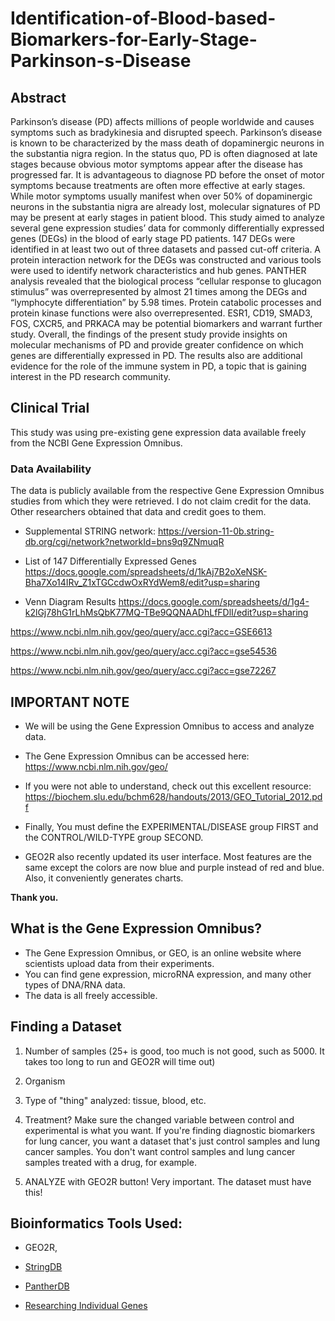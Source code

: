 # Identification-of-Blood-based-Biomarkers-for-Early-Stage-Parkinson-s-Disease



## Abstract 

Parkinson’s disease (PD) affects millions of people worldwide and causes symptoms such as bradykinesia and disrupted speech. Parkinson’s disease is known to be characterized by the mass death of dopaminergic neurons in the substantia nigra region. In the status quo, PD is often diagnosed at late stages because obvious motor symptoms appear after the disease has progressed far. It is advantageous to diagnose PD before the onset of motor symptoms because treatments are often more effective at early stages. While motor symptoms usually manifest when over 50% of dopaminergic neurons in the substantia nigra are already lost, molecular signatures of PD may be present at early stages in patient blood. This study aimed to analyze several gene expression studies’ data for commonly differentially expressed genes (DEGs) in the blood of early stage PD patients. 147 DEGs were identified in at least two out of three datasets and passed cut-off criteria. A protein interaction network for the DEGs was constructed and various tools were used to identify network characteristics and hub genes. PANTHER analysis revealed that the biological process “cellular response to glucagon stimulus” was overrepresented by almost 21 times among the DEGs and “lymphocyte differentiation” by 5.98 times. Protein catabolic processes and protein kinase functions were also overrepresented. ESR1, CD19, SMAD3, FOS, CXCR5, and PRKACA may be potential biomarkers and warrant further study. Overall, the findings of the present study provide insights on molecular mechanisms of PD and provide greater confidence on which genes are differentially expressed in PD. The results also are additional evidence for the role of the immune system in PD, a topic that is gaining interest in the PD research community.


## Clinical Trial

This study was using pre-existing gene expression data available freely from the NCBI Gene Expression Omnibus.

### Data Availability

The data is publicly available from the respective Gene Expression Omnibus studies from which they were retrieved. I do not claim credit for the data. Other researchers obtained that data and credit goes to them. 

- Supplemental STRING network: https://version-11-0b.string-db.org/cgi/network?networkId=bns9q9ZNmuqR 

- List of 147 Differentially Expressed Genes https://docs.google.com/spreadsheets/d/1kAj7B2oXeNSK-Bha7Xo14IRv_Z1xTGCcdwOxRYdWem8/edit?usp=sharing 

- Venn Diagram Results https://docs.google.com/spreadsheets/d/1g4-k2lGj78hG1rLhMsQbK77MQ-TBe9QQNAADhLfFDlI/edit?usp=sharing

https://www.ncbi.nlm.nih.gov/geo/query/acc.cgi?acc=GSE6613

https://www.ncbi.nlm.nih.gov/geo/query/acc.cgi?acc=gse54536

https://www.ncbi.nlm.nih.gov/geo/query/acc.cgi?acc=gse72267



## IMPORTANT NOTE

- We will be using the Gene Expression Omnibus to access and analyze data.

- The Gene Expression Omnibus can be accessed here: https://www.ncbi.nlm.nih.gov/geo/

- If you were not able to understand, check out this excellent resource: https://biochem.slu.edu/bchm628/handouts/2013/GEO_Tutorial_2012.pdf

- Finally, You must define the EXPERIMENTAL/DISEASE group FIRST and the CONTROL/WILD-TYPE group SECOND.

- GEO2R also recently updated its user interface. Most features are the same except the colors are now blue and purple instead of red and blue. Also, it conveniently generates charts.

**Thank you.**



## What is the Gene Expression Omnibus?

- The Gene Expression Omnibus, or GEO, is an online website where scientists upload data from their experiments. 
- You can find gene expression, microRNA expression, and many other types of DNA/RNA data. 
- The data is all freely accessible.

## Finding a Dataset

1. Number of samples (25+ is good, too much is not good, such as 5000. It takes too long to run and GEO2R will time out)

2. Organism

3. Type of "thing" analyzed: tissue, blood, etc.

4. Treatment? Make sure the changed variable between control and experimental is what you want. If you're finding diagnostic biomarkers for lung cancer, you want a dataset that's just control samples and lung cancer samples. You don't want control samples and lung cancer samples treated with a drug, for example.

5. ANALYZE with GEO2R button! Very important. The dataset must have this!



## Bioinformatics Tools Used:

- GEO2R, 

- [StringDB](https://string-db.org) 

- [PantherDB](http://geneontology.org)

- [Researching Individual Genes](https://scholar.google.com) 

